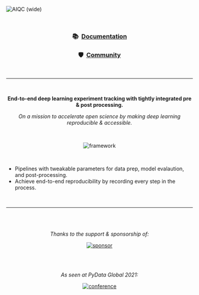 <!-- This page is formatted for GitHub's markdown renderer -->
![AIQC (wide)](https://raw.githubusercontent.com/aiqc/aiqc/main/docs/images/aiqc_logo_banner_controlroom.png)

<br />

<h3 align='center'>📚&nbsp;&nbsp;<a href="https://aiqc.readthedocs.io/">Documentation</a></h3>

<h3 align='center'>🛡️&nbsp;&nbsp;<a href="https://aiqc.readthedocs.io/en/latest/community.html">Community</a></h3>

<br />

---

<br />

<p align='center'><b>End-to-end deep learning experiment tracking with tightly integrated pre & post processing.</b></p>

<p align='center'><i>On a mission to accelerate open science by making deep learning reproducible & accessible.</i></p>

<br />


<p align="center">
	<img src="https://raw.githubusercontent.com/aiqc/aiqc/main/docs/images/framework_june14.png" alt="framework"/>
</p>

<br />

* Pipelines with tweakable parameters for data prep, model evalaution, and post-processing.
* Achieve end-to-end reproducibility by recording every step in the process.

<br />

---

<br />
<br />

<p align="center">
	<i>Thanks to the support & sponsorship of:</i>
</p>

<p align="center">
	<a href="https://wiki.python.org/psf/ScientificWG/Charter_v3">
		<img src="https://raw.githubusercontent.com/aiqc/aiqc/main/docs/images/psf_wide.png" alt="sponsor"/>
	</a>
</p>

<br />
<br />

<p align="center">
	<i>As seen at PyData Global 2021:</i>
</p>

<p align="center">
	<a href="https://pydata.org/global2021/schedule/presentation/33/aiqc-deep-learning-experiment-tracking-with-multi-dimensional-prepost-processing/">
		<img src="https://raw.githubusercontent.com/aiqc/aiqc/main/docs/images/pydata_logo.png" alt="conference"/>
	</a>
</p>

